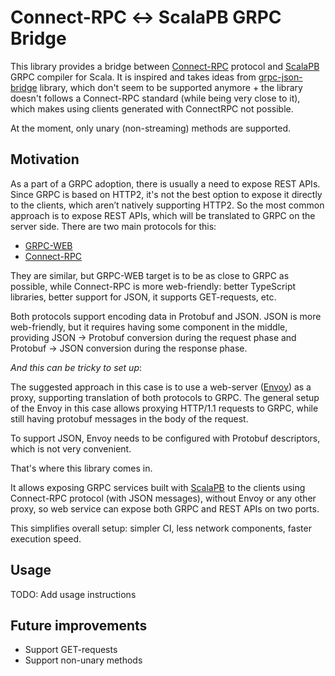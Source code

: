 # Connect-RPC ↔ ScalaPB GRPC Bridge

This library provides a bridge between [Connect-RPC](https://connectrpc.com/docs/protocol) protocol and
[ScalaPB](https://scalapb.github.io) GRPC compiler for Scala.
It is inspired and takes ideas from [grpc-json-bridge](https://github.com/avast/grpc-json-bridge) library, which don't
seem to be supported anymore + the library doesn't follows a Connect-RPC standard (while being very close to it),
which makes using clients generated with ConnectRPC not possible.

At the moment, only unary (non-streaming) methods are supported.

## Motivation

As a part of a GRPC adoption, there is usually a need to expose REST APIs.
Since GRPC is based on HTTP2, it's not the best option to expose it directly to the clients, which aren’t
natively supporting HTTP2.
So the most common approach is to expose REST APIs, which will be translated to GRPC on the server side.
There are two main protocols for this:

* [GRPC-WEB](https://github.com/grpc/grpc-web)
* [Connect-RPC](https://connectrpc.com/docs/introduction)

They are similar, but GRPC-WEB target is to be as close to GRPC as possible, while Connect-RPC is more
web-friendly: better TypeScript libraries, better support for JSON, it supports GET-requests, etc.

Both protocols support encoding data in Protobuf and JSON.
JSON is more web-friendly, but it requires having some component in the middle, providing JSON → Protobuf
conversion during the request phase and Protobuf → JSON conversion during the response phase.

*And this can be tricky to set up*:

The suggested approach in this case is to use a web-server ([Envoy](https://scalapb.github.io)) as a proxy,
supporting translation of both protocols to GRPC.
The general setup of the Envoy in this case allows proxying HTTP/1.1 requests to GRPC, while still having protobuf
messages in the body of the request.

To support JSON, Envoy needs to be configured with Protobuf descriptors, which is not very convenient.

That's where this library comes in.

It allows exposing GRPC services built with [ScalaPB](https://scalapb.github.io) to the clients
using Connect-RPC protocol (with JSON messages), without Envoy or any other proxy, so web service can expose
both GRPC and REST APIs on two ports.

This simplifies overall setup: simpler CI, less network components, faster execution speed.

## Usage

TODO: Add usage instructions

## Future improvements

* Support GET-requests
* Support non-unary methods